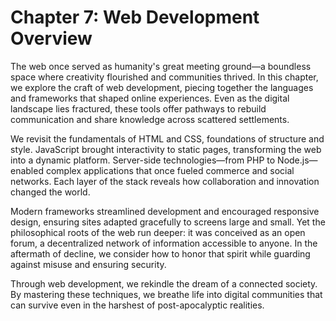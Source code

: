 # Chapter 7: Web Development Overview

The web once served as humanity's great meeting ground—a boundless space where creativity flourished and communities thrived. In this chapter, we explore the craft of web development, piecing together the languages and frameworks that shaped online experiences. Even as the digital landscape lies fractured, these tools offer pathways to rebuild communication and share knowledge across scattered settlements.

We revisit the fundamentals of HTML and CSS, foundations of structure and style. JavaScript brought interactivity to static pages, transforming the web into a dynamic platform. Server-side technologies—from PHP to Node.js—enabled complex applications that once fueled commerce and social networks. Each layer of the stack reveals how collaboration and innovation changed the world.

Modern frameworks streamlined development and encouraged responsive design, ensuring sites adapted gracefully to screens large and small. Yet the philosophical roots of the web run deeper: it was conceived as an open forum, a decentralized network of information accessible to anyone. In the aftermath of decline, we consider how to honor that spirit while guarding against misuse and ensuring security.

Through web development, we rekindle the dream of a connected society. By mastering these techniques, we breathe life into digital communities that can survive even in the harshest of post-apocalyptic realities.
